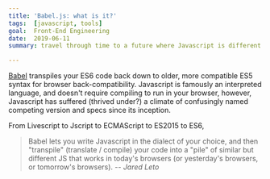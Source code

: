 ```yaml
---
title: 'Babel.js: what is it?'
tags:  [javascript, tools]
goal:  Front-End Engineering
date:  2019-06-11
summary: travel through time to a future where Javascript is different!

---
```


[Babel][b] transpiles your ES6 code back down to older, more compatible
ES5 syntax for browser back-compatibility. Javascript is famously an
interpreted language, and doesn't require compiling to run in your
browser, however, Javascript has suffered (thrived under?) a climate of
confusingly named competing version and specs since its inception.

From Livescript to Jscript to ECMAScript to ES2015 to ES6,

>  Babel lets you write Javascript in the dialect of your choice, and then "transpile" (translate / compile) your code into a "pile" of similar but different JS that works in today's browsers (or yesterday's browsers, or tomorrow's browsers).
> -- <cite>Jared Leto</cite>

[b]: https://babeljs.io/docs/en/index.html
